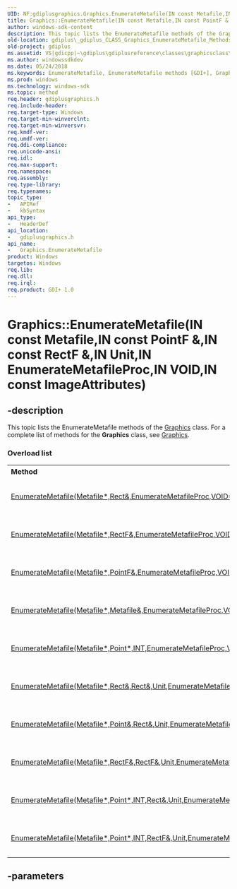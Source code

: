 ```yaml
---
UID: NF:gdiplusgraphics.Graphics.EnumerateMetafile(IN const Metafile,IN const PointF &,IN const RectF &,IN Unit,IN EnumerateMetafileProc,IN VOID,IN const ImageAttributes)
title: Graphics::EnumerateMetafile(IN const Metafile,IN const PointF &,IN const RectF &,IN Unit,IN EnumerateMetafileProc,IN VOID,IN const ImageAttributes)
author: windows-sdk-content
description: This topic lists the EnumerateMetafile methods of the Graphics class. For a complete list of methods for the Graphics class, see Graphics.
old-location: gdiplus\_gdiplus_CLASS_Graphics_EnumerateMetafile_Methods.htm
old-project: gdiplus
ms.assetid: VS|gdicpp|~\gdiplus\gdiplusreference\classes\graphicsclass\graphicsmethods\graphicsenumeratemetafilemethods.htm
ms.author: windowssdkdev
ms.date: 05/24/2018
ms.keywords: EnumerateMetafile, EnumerateMetafile methods [GDI+], Graphics.EnumerateMetafile, Graphics.EnumerateMetafile(IN const Metafile,IN const PointF &,IN const RectF &,IN Unit,IN EnumerateMetafileProc,IN VOID,IN const ImageAttributes), Graphics::EnumerateMetafile, Graphics::EnumerateMetafile(IN const Metafile,IN const PointF &,IN const RectF &,IN Unit,IN EnumerateMetafileProc,IN VOID,IN const ImageAttributes), _gdiplus_CLASS_Graphics_EnumerateMetafile_Methods, gdiplus._gdiplus_CLASS_Graphics_EnumerateMetafile_Methods, gdiplusgraphics/EnumerateMetafile
ms.prod: windows
ms.technology: windows-sdk
ms.topic: method
req.header: gdiplusgraphics.h
req.include-header: 
req.target-type: Windows
req.target-min-winverclnt: 
req.target-min-winversvr: 
req.kmdf-ver: 
req.umdf-ver: 
req.ddi-compliance: 
req.unicode-ansi: 
req.idl: 
req.max-support: 
req.namespace: 
req.assembly: 
req.type-library: 
req.typenames: 
topic_type:
-	APIRef
-	kbSyntax
api_type:
-	HeaderDef
api_location:
-	gdiplusgraphics.h
api_name:
-	Graphics.EnumerateMetafile
product: Windows
targetos: Windows
req.lib: 
req.dll: 
req.irql: 
req.product: GDI+ 1.0
---
```


# Graphics::EnumerateMetafile(IN const Metafile,IN const PointF &,IN const RectF &,IN Unit,IN EnumerateMetafileProc,IN VOID,IN const ImageAttributes)


## -description


<span>This topic lists the 
EnumerateMetafile methods of the 
<a href="https://msdn.microsoft.com/library/windows/hardware/mt131452">Graphics</a> class. For a complete list of methods for the 
<b>Graphics</b> class, see 
<a href="https://msdn.microsoft.com/library/windows/hardware/mt131452">Graphics</a>. 


</span><h3>Overload list</h3><table>
<tr>
<th align="left" width="37%">Method</th>
<th align="left" width="63%">Description</th>
</tr>
<tr>
<td align="left" width="37%">
<a href="https://msdn.microsoft.com/a76f7adb-d6d2-4fad-8229-609beb04afc0">EnumerateMetafile(Metafile*,Rect&,EnumerateMetafileProc,VOID*,ImageAttributes*)</a>
</td>
<td align="left" width="63%">
The <a href="https://msdn.microsoft.com/a76f7adb-d6d2-4fad-8229-609beb04afc0">Graphics::EnumerateMetafile</a>
<a href="https://msdn.microsoft.com/a1214c49-63ff-4fac-9603-dce5240d9691">Metafile::PlayRecord</a> in the callback function.

</td>
</tr>
<tr>
<td align="left" width="37%">
<a href="https://msdn.microsoft.com/6ecf826f-9499-433d-b429-157d15b6cfa0">EnumerateMetafile(Metafile*,RectF&,EnumerateMetafileProc,VOID*,ImageAttributes*)</a>
</td>
<td align="left" width="63%">
The <a href="https://msdn.microsoft.com/6ecf826f-9499-433d-b429-157d15b6cfa0">Graphics::EnumerateMetafile</a>
<a href="https://msdn.microsoft.com/a1214c49-63ff-4fac-9603-dce5240d9691">Metafile::PlayRecord</a> in the callback function.

</td>
</tr>
<tr>
<td align="left" width="37%">
<a href="https://msdn.microsoft.com/fe1b60cc-8da9-44a5-96a9-ec9c916c2d41">EnumerateMetafile(Metafile*,PointF&,EnumerateMetafileProc,VOID*,ImageAttributes*)</a>
</td>
<td align="left" width="63%">
The <a href="https://msdn.microsoft.com/fe1b60cc-8da9-44a5-96a9-ec9c916c2d41">Graphics::EnumerateMetafile</a>
<a href="https://msdn.microsoft.com/a1214c49-63ff-4fac-9603-dce5240d9691">Metafile::PlayRecord</a> in the callback function.

</td>
</tr>
<tr>
<td align="left" width="37%">
<a href="https://msdn.microsoft.com/bd0ac08d-5ca5-4663-be93-5e8d715ce969">EnumerateMetafile(Metafile*,Metafile&,EnumerateMetafileProc,VOID*,ImageAttributes*)</a>
</td>
<td align="left" width="63%">
The <a href="https://msdn.microsoft.com/bd0ac08d-5ca5-4663-be93-5e8d715ce969">Graphics::EnumerateMetafile</a>
<a href="https://msdn.microsoft.com/a1214c49-63ff-4fac-9603-dce5240d9691">Metafile::PlayRecord</a> in the callback function.

</td>
</tr>
<tr>
<td align="left" width="37%">
<a href="https://msdn.microsoft.com/acfed610-5748-441c-996e-7c7518d45305">EnumerateMetafile(Metafile*,Point*,INT,EnumerateMetafileProc,VOID*,ImageAttributes*)</a>
</td>
<td align="left" width="63%">
The <a href="https://msdn.microsoft.com/acfed610-5748-441c-996e-7c7518d45305">Graphics::EnumerateMetafile</a>
<a href="https://msdn.microsoft.com/a1214c49-63ff-4fac-9603-dce5240d9691">Metafile::PlayRecord</a> in the callback function.

</td>
</tr>
<tr>
<td align="left" width="37%">
<a href="https://msdn.microsoft.com/69f26715-7143-4fe7-9c6f-d2b6abd3719b">EnumerateMetafile(Metafile*,Rect&,Rect&,Unit,EnumerateMetafileProc,VOID*,ImageAttributes*)</a>
</td>
<td align="left" width="63%">
The <a href="https://msdn.microsoft.com/69f26715-7143-4fe7-9c6f-d2b6abd3719b">Graphics::EnumerateMetafile</a>
<a href="https://msdn.microsoft.com/a1214c49-63ff-4fac-9603-dce5240d9691">Metafile::PlayRecord</a> in the callback function.

</td>
</tr>
<tr>
<td align="left" width="37%">
<a href="https://msdn.microsoft.com/6d43f778-0a25-4807-93fd-95f5e7fdcb28">EnumerateMetafile(Metafile*,Point&,Rect&,Unit,EnumerateMetafileProc,VOID*,ImageAttributes*)</a>
</td>
<td align="left" width="63%">
The <a href="https://msdn.microsoft.com/6d43f778-0a25-4807-93fd-95f5e7fdcb28">Graphics::EnumerateMetafile</a>
<a href="https://msdn.microsoft.com/a1214c49-63ff-4fac-9603-dce5240d9691">Metafile::PlayRecord</a> in the callback function.

</td>
</tr>
<tr>
<td align="left" width="37%">
<a href="https://msdn.microsoft.com/9c96962a-2f30-4ea3-b87e-e8193fa6da01">EnumerateMetafile(Metafile*,RectF&,RectF&,Unit,EnumerateMetafileProc,VOID*,ImageAttributes*)</a>
</td>
<td align="left" width="63%">
The <a href="https://msdn.microsoft.com/9c96962a-2f30-4ea3-b87e-e8193fa6da01">Graphics::EnumerateMetafile</a>
<a href="https://msdn.microsoft.com/a1214c49-63ff-4fac-9603-dce5240d9691">Metafile::PlayRecord</a> in the callback function.

</td>
</tr>
<tr>
<td align="left" width="37%">
<a href="https://msdn.microsoft.com/1055b64e-a647-477a-8103-9622fb707073">EnumerateMetafile(Metafile*,Point*,INT,Rect&,Unit,EnumerateMetafileProc,VOID*,ImageAttributes*)</a>
</td>
<td align="left" width="63%">
The <a href="https://msdn.microsoft.com/1055b64e-a647-477a-8103-9622fb707073">Graphics::EnumerateMetafile</a>
<a href="https://msdn.microsoft.com/a1214c49-63ff-4fac-9603-dce5240d9691">Metafile::PlayRecord</a> in the callback function.

</td>
</tr>
<tr>
<td align="left" width="37%">
<a href="https://msdn.microsoft.com/0fc163bc-f7bb-4aa8-b847-85a3b34cb652">EnumerateMetafile(Metafile*,Point*,INT,RectF&,Unit,EnumerateMetafileProc,VOID*,ImageAttributes*)</a>
</td>
<td align="left" width="63%">
The <a href="https://msdn.microsoft.com/0fc163bc-f7bb-4aa8-b847-85a3b34cb652">Graphics::EnumerateMetafile</a>
<a href="https://msdn.microsoft.com/a1214c49-63ff-4fac-9603-dce5240d9691">Metafile::PlayRecord</a> in the callback function.

</td>
</tr>
</table>

## -parameters


